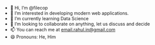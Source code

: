 - 👋 Hi, I’m @filecop
- 👀 I’m interested in developing modern web applications.
- 🌱 I’m currently learning Data Science
- 💞️ I’m looking to collaborate on anything, let us discuss and decide
- 📫 You can reach me at email.rahul.in@gmail.com
- 😄 Pronouns: He, Him

<!---
filecop/filecop is a ✨ special ✨ repository because its `README.md` (this file) appears on your GitHub profile.
You can click the Preview link to take a look at your changes.
--->
